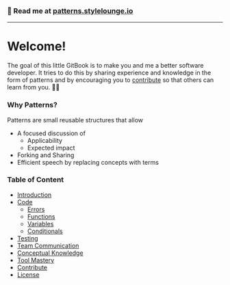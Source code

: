 ### 📖 Read me at [patterns.stylelounge.io](https://patterns.stylelounge.io)

---

# Welcome!

The goal of this little GitBook is to make you and me a better software developer. It tries to do this by sharing experience and knowledge in the form of patterns and by encouraging you to [contribute](/contribute.md) so that others can learn from you. 🖖🏾

### Why Patterns?

Patterns are small reusable structures that allow

* A focused discussion of
  * Applicability
  * Expected impact
* Forking and Sharing
* Efficient speech by replacing concepts with terms

### Table of Content

* [Introduction](README.md)
* [Code](code.md)
  * [Errors](errors.md)
  * [Functions](functions.md)
  * [Variables](variables.md)
  * [Conditionals](conditionals.md)
* [Testing](testing.md)
* [Team Communication](communication.md)
* [Conceptual Knowledge](conceptual-knowledge.md)
* [Tool Mastery](tool-knowledge.md)
* [Contribute](contribute.md)
* [License](license.md)



